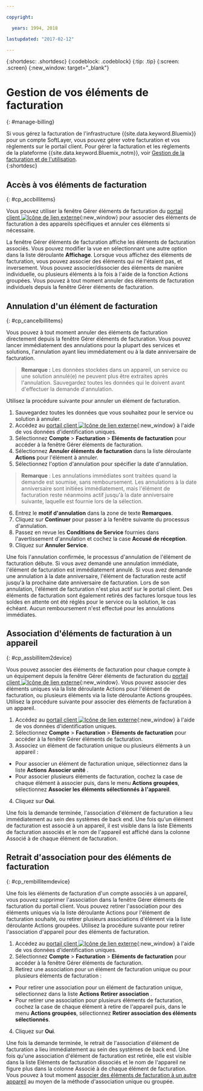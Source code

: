 ```yaml
---

copyright:

  years: 1994, 2018

lastupdated: "2017-02-12"

---
```


{:shortdesc: .shortdesc}
{:codeblock: .codeblock}
{:tip: .tip}
{:screen: .screen}
{:new_window: target="_blank"}


# Gestion de vos éléments de facturation
{: #manage-billing}

Si vous gérez la facturation de l'infrastructure {{site.data.keyword.Bluemix}} pour un compte SoftLayer, vous pouvez gérer votre facturation et vos règlements sur le portail client. Pour gérer la facturation et les règlements de la plateforme {{site.data.keyword.Bluemix_notm}}, voir [Gestion de la facturation et de l'utilisation](/docs/account/index.html).  
{:shortdesc}

## Accès à vos éléments de facturation
{: #cp_accbillitems}

Vous pouvez utiliser la fenêtre Gérer éléments de facturation du [portail client ![Icône de lien externe](../icons/launch-glyph.svg)](https://control.softlayer.com/){:new_window} pour associer des éléments de facturation à des appareils spécifiques et annuler ces éléments si nécessaire.

La fenêtre Gérer éléments de facturation affiche les éléments de facturation associés. Vous pouvez modifier la vue en sélectionnant une autre option dans la liste déroulante **Affichage**. Lorsque vous affichez des éléments de facturation, vous pouvez associer des éléments qui ne l'étaient pas, et inversement. Vous pouvez associer/dissocier des éléments de manière individuelle, ou plusieurs éléments à la fois à l'aide de la fonction Actions groupées. Vous pouvez à tout moment annuler des éléments de facturation individuels depuis la fenêtre Gérer éléments de facturation.


## Annulation d'un élément de facturation
{: #cp_cancelbillitems}

Vous pouvez à tout moment annuler des éléments de facturation directement depuis la fenêtre Gérer éléments de facturation. Vous pouvez lancer immédiatement des annulations pour la plupart des services et solutions, l'annulation ayant lieu immédiatement ou à la date anniversaire de facturation.

> **Remarque :** Les données stockées dans un appareil, un service ou une solution annulé(e) ne peuvent plus être extraites après l'annulation. Sauvegardez toutes les données qui le doivent avant d'effectuer la demande d'annulation.

Utilisez la procédure suivante pour annuler un élément de facturation.

1. Sauvegardez toutes les données que vous souhaitez pour le service ou solution à annuler.
2. Accédez au [portail client ![Icône de lien externe](../icons/launch-glyph.svg)](https://control.softlayer.com/){:new_window} à l'aide de vos données d'identification uniques.
3. Sélectionnez **Compte** > **Facturation** > **Eléments de facturation** pour accéder à la fenêtre Gérer éléments de facturation.
4. Sélectionnez **Annuler éléments de facturation** dans la liste déroulante **Actions** pour l'élément à annuler.
5. Sélectionnez l'option d'annulation pour spécifier la date d'annulation.
>**Remarque** : Les annulations immédiates sont traitées quand la demande est soumise, sans remboursement. Les annulations à la date anniversaire sont initiées immédiatement, mais l'élément de facturation reste néanmoins actif jusqu'à la date anniversaire suivante, laquelle est fournie lors de la sélection.
6. Entrez le **motif d'annulation** dans la zone de texte **Remarques**.
7. Cliquez sur **Continuer** pour passer à la fenêtre suivante du processus d'annulation.
8. Passez en revue les **Conditions de Service** fournies dans l'avertissement d'annulation et cochez la case **Accusé de réception**.
9. Cliquez sur **Annuler Service**.

Une fois l'annulation confirmée, le processus d'annulation de l'élément de facturation débute. Si vous avez demandé une annulation immédiate, l'élément de facturation est immédiatement annulé. Si vous avez demande une annulation à la date anniversaire, l'élément de facturation reste actif jusqu'à la prochaine date anniversaire de facturation. Lors de son annulation, l'élément de facturation n'est plus actif sur le portail client. Des éléments de facturation sont également retirés des factures lorsque tous les soldes en attente ont été réglés pour le service ou la solution, le cas échéant. Aucun remboursement n'est effectué pour les annulations immédiates.


## Association d'éléments de facturation à un appareil
{: #cp_assbillitem2device}

Vous pouvez associer des éléments de facturation pour chaque compte à un équipement depuis la fenêtre Gérer éléments de facturation du [portail client ![Icône de lien externe](../icons/launch-glyph.svg)](https://control.softlayer.com/){:new_window}. Vous pouvez associer des éléments uniques via la liste déroulante Actions pour l'élément de facturation, ou plusieurs éléments via la liste déroulante Actions groupées. Utilisez la procédure suivante pour associer des éléments de facturation à un appareil.

1. Accédez au [portail client ![Icône de lien externe](../icons/launch-glyph.svg)](https://control.softlayer.com/){:new_window} à l'aide de vos données d'identification uniques.
2. Sélectionnez **Compte** > **Facturation** > **Eléments de facturation** pour accéder à la fenêtre Gérer éléments de facturation.
3. Associez un élément de facturation unique ou plusieurs éléments à un appareil :
  * Pour associer un élément de facturation unique, sélectionnez dans la liste **Actions** **Associer unité** .
  * Pour associer plusieurs éléments de facturation, cochez la case de chaque élément à associer puis, dans le menu **Actions groupées**, sélectionnez **Associer les éléments sélectionnés à l'appareil**.
4. Cliquez sur **Oui**.

Une fois la demande terminée, l'association d'élément de facturation a lieu immédiatement au sein des systèmes de back end. Une fois qu'un élément de facturation est associé à un appareil, il est visible dans la liste Eléments de facturation associés et le nom de l'appareil est affiché dans la colonne Associé à de chaque élément de facturation.


## Retrait d'association pour des éléments de facturation
{: #cp_rembillitemdevice}

Une fois les éléments de facturation d'un compte associés à un appareil, vous pouvez supprimer l'association dans la fenêtre Gérer éléments de facturation du portail client. Vous pouvez retirer l'association pour des éléments uniques via la liste déroulante Actions pour l'élément de facturation souhaité, ou retirer plusieurs associations d'élément via la liste déroulante Actions groupées. Utilisez la procédure suivante pour retirer l'association d'appareil pour des éléments de facturation.

1. Accédez au [portail client ![Icône de lien externe](../icons/launch-glyph.svg)](https://control.softlayer.com/){:new_window} à l'aide de vos données d'identification uniques.
2. Sélectionnez **Compte** > **Facturation** > **Eléments de facturation** pour accéder à la fenêtre Gérer éléments de facturation.
3. Retirez une association pour un élément de facturation unique ou pour plusieurs éléments de facturation :
  * Pour retirer une association pour un élément de facturation unique, sélectionnez dans la liste **Actions** **Retirer association** .
  * Pour retirer une association pour plusieurs éléments de facturation, cochez la case de chaque élément à retire de l'appareil puis, dans le menu **Actions groupées**, sélectionnez **Retirer association des éléments sélectionnés**.
4. Cliquez sur **Oui**.

Une fois la demande terminée, le retrait de l'association d'élément de facturation a lieu immédiatement au sein des systèmes de back end. Une fois qu'une association d'élément de facturation est retirée, elle est visible dans la liste Eléments de facturation dissociés et le nom de l'appareil ne figure plus dans la colonne Associé à de chaque élément de facturation. Vous pouvez à tout moment [associer des éléments de facturation à un autre appareil](/docs/customer-portal/cpmanacctbillpay.html#cp_assbillitem2device) au moyen de la méthode d'association unique ou groupée.
